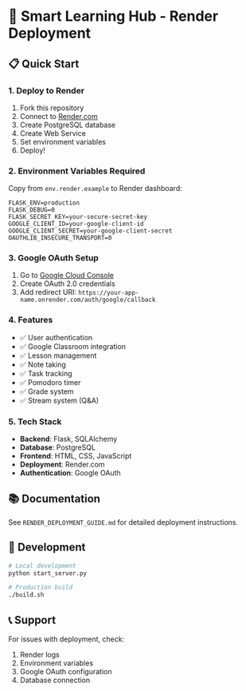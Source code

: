 # 🚀 Smart Learning Hub - Render Deployment

## 📋 Quick Start

### 1. Deploy to Render
1. Fork this repository
2. Connect to [Render.com](https://render.com)
3. Create PostgreSQL database
4. Create Web Service
5. Set environment variables
6. Deploy!

### 2. Environment Variables Required

Copy from `env.render.example` to Render dashboard:

```
FLASK_ENV=production
FLASK_DEBUG=0
FLASK_SECRET_KEY=your-secure-secret-key
GOOGLE_CLIENT_ID=your-google-client-id
GOOGLE_CLIENT_SECRET=your-google-client-secret
OAUTHLIB_INSECURE_TRANSPORT=0
```

### 3. Google OAuth Setup

1. Go to [Google Cloud Console](https://console.cloud.google.com)
2. Create OAuth 2.0 credentials
3. Add redirect URI: `https://your-app-name.onrender.com/auth/google/callback`

### 4. Features

- ✅ User authentication
- ✅ Google Classroom integration
- ✅ Lesson management
- ✅ Note taking
- ✅ Task tracking
- ✅ Pomodoro timer
- ✅ Grade system
- ✅ Stream system (Q&A)

### 5. Tech Stack

- **Backend**: Flask, SQLAlchemy
- **Database**: PostgreSQL
- **Frontend**: HTML, CSS, JavaScript
- **Deployment**: Render.com
- **Authentication**: Google OAuth

## 📚 Documentation

See `RENDER_DEPLOYMENT_GUIDE.md` for detailed deployment instructions.

## 🔧 Development

```bash
# Local development
python start_server.py

# Production build
./build.sh
```

## 📞 Support

For issues with deployment, check:
1. Render logs
2. Environment variables
3. Google OAuth configuration
4. Database connection
